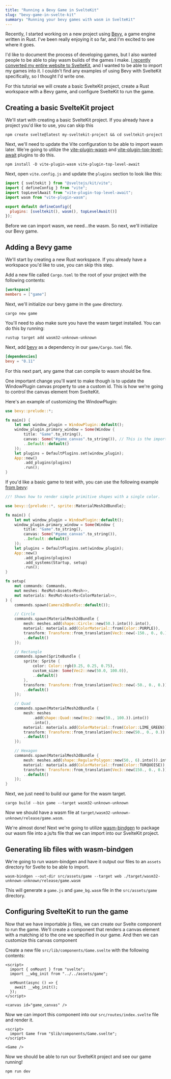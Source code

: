 ```yaml
---
title: "Running a Bevy Game in SvelteKit"
slug: "bevy-game-in-svelte-kit"
summary: "Running your bevy games with wasm in SvelteKit"
---
```


Recently, I started working on a new project using [Bevy](https://bevyengine.org/), a game engine written in Rust. I've
been
really enjoying it so far, and I'm excited to see where it goes.

I'd like to document the process of developing games, but I also wanted people to be able to play wasm builds of the
games I make.
[I recently converted my entire website to SvelteKit](https://github.com/sneakycrow/website/releases/tag/v6.0.0),
and I wanted to be able to import my games into it. I couldn't find any examples of using Bevy with SvelteKit
specifically, so I thought I'd write one.

For this tutorial we will create a basic SvelteKit project, create a Rust workspace with a Bevy game, and configure
SvelteKit to run the game.

## Creating a basic SvelteKit project

We'll start with creating a basic SvelteKit project. If you already have a project you'd like to use, you can skip this

```shell
npm create svelte@latest my-sveltekit-project && cd sveltekit-project
```

Next, we'll need to update the Vite configuration to be able to import wasm later.
We're going to utilize the [vite-plugin-wasm]() and [vite-plugin-top-level-await]() plugins to do this.

```shell
npm install -D vite-plugin-wasm vite-plugin-top-level-await
```

Next, open `vite.config.js` and update the `plugins` section to look like this:

```js
import { sveltekit } from "@sveltejs/kit/vite";
import { defineConfig } from "vite";
import topLevelAwait from "vite-plugin-top-level-await";
import wasm from "vite-plugin-wasm";

export default defineConfig({
  plugins: [sveltekit(), wasm(), topLevelAwait()]
});
```

Before we can import wasm, we need...the wasm. So next, we'll initialize our Bevy game.

## Adding a Bevy game

We'll start by creating a new Rust workspace. If you already have a workspace you'd like to use, you can skip this step.

Add a new file called `Cargo.toml` to the root of your project with the following contents:

```toml
[workspace]
members = ["game"]
```

Next, we'll initialize our bevy game in the `game` directory.

```shell
cargo new game
```

You'll need to also make sure you have the wasm target installed. You can do this by running:

```shell
rustup target add wasm32-unknown-unknown
```

Next, add [bevy](https://bevyengine.org) as a dependency in our `game/Cargo.toml` file.

```toml
[dependencies]
bevy = "0.11"
```

For this next part, any game that can compile to wasm should be fine.

One important change you'll want to make though is to update the WindowPlugin canvas property to use a custom id. This
is how we're going to control the canvas element from SvelteKit.

Here's an example of customizing the WindowPlugin:

```rust
use bevy::prelude::*;

fn main() {
    let mut window_plugin = WindowPlugin::default();
    window_plugin.primary_window = Some(Window {
        title: "Game".to_string(),
        canvas: Some("#game_canvas".to_string()), // This is the important part
        ..Default::default()
    });
    let plugins = DefaultPlugins.set(window_plugin);
    App::new()
        .add_plugins(plugins)
        .run();
}

```

If you'd like a basic game to test with, you can
use the following example [from bevy](https://github.com/bevyengine/bevy/blob/latest/examples/2d/2d_shapes.rs):

```rust
//! Shows how to render simple primitive shapes with a single color.

use bevy::{prelude::*, sprite::MaterialMesh2dBundle};

fn main() {
    let mut window_plugin = WindowPlugin::default();
    window_plugin.primary_window = Some(Window {
        title: "Game".to_string(),
        canvas: Some("#game_canvas".to_string()),
        ..Default::default()
    });
    let plugins = DefaultPlugins.set(window_plugin);
    App::new()
        .add_plugins(plugins)
        .add_systems(Startup, setup)
        .run();
}

fn setup(
    mut commands: Commands,
    mut meshes: ResMut<Assets<Mesh>>,
    mut materials: ResMut<Assets<ColorMaterial>>,
) {
    commands.spawn(Camera2dBundle::default());

    // Circle
    commands.spawn(MaterialMesh2dBundle {
        mesh: meshes.add(shape::Circle::new(50.).into()).into(),
        material: materials.add(ColorMaterial::from(Color::PURPLE)),
        transform: Transform::from_translation(Vec3::new(-150., 0., 0.)),
        ..default()
    });

    // Rectangle
    commands.spawn(SpriteBundle {
        sprite: Sprite {
            color: Color::rgb(0.25, 0.25, 0.75),
            custom_size: Some(Vec2::new(50.0, 100.0)),
            ..default()
        },
        transform: Transform::from_translation(Vec3::new(-50., 0., 0.)),
        ..default()
    });

    // Quad
    commands.spawn(MaterialMesh2dBundle {
        mesh: meshes
            .add(shape::Quad::new(Vec2::new(50., 100.)).into())
            .into(),
        material: materials.add(ColorMaterial::from(Color::LIME_GREEN)),
        transform: Transform::from_translation(Vec3::new(50., 0., 0.)),
        ..default()
    });

    // Hexagon
    commands.spawn(MaterialMesh2dBundle {
        mesh: meshes.add(shape::RegularPolygon::new(50., 6).into()).into(),
        material: materials.add(ColorMaterial::from(Color::TURQUOISE)),
        transform: Transform::from_translation(Vec3::new(150., 0., 0.)),
        ..default()
    });
}
```

Next, we just need to build our game for the wasm target.

```shell
cargo build --bin game --target wasm32-unknown-unknown
```

Now we should have a wasm file at `target/wasm32-unknown-unknown/release/game.wasm`.

We're almost done! Next we're going to utilize [wasm-bindgen](https://github.com/rustwasm/wasm-bindgen) to
package our wasm file into a js/ts file that we can import into our SvelteKit project.

## Generating lib files with wasm-bindgen

We're going to run wasm-bindgen and have it output our files to an `assets` directory for Svelte to be able to import.

```shell
wasm-bindgen --out-dir src/assets/game --target web ./target/wasm32-unknown-unknown/release/game.wasm
```

This will generate a `game.js` and `game_bg.wasm` file in the `src/assets/game` directory.

## Configuring SvelteKit to run the game

Now that we have importable js files, we can create our Svelte component to run the game.
We'll create a component that renders a canvas element with a matching id to the one we specified in our game. And then
we can customize this canvas component

Create a new file `src/lib/components/Game.svelte` with the following contents:

```svelte
<script>
  import { onMount } from "svelte";
  import __wbg_init from "../../assets/game";

  onMount(async () => {
    await __wbg_init();
  });
</script>

<canvas id="game_canvas" />
```

Now we can import this component into our `src/routes/index.svelte` file and render it.

```svelte
<script>
  import Game from "$lib/components/Game.svelte";
</script>

<Game />
```

Now we should be able to run our SvelteKit project and see our game running!

```shell
npm run dev
```
